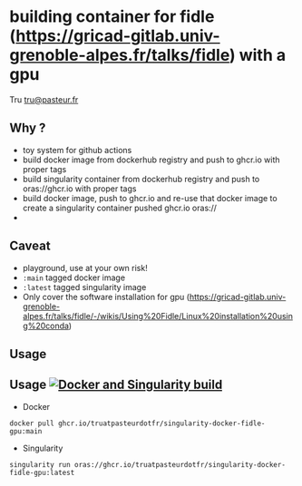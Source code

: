 # building container for fidle (https://gricad-gitlab.univ-grenoble-alpes.fr/talks/fidle) with a gpu

Tru <tru@pasteur.fr>

## Why ?
- toy system for github actions
- build docker image from dockerhub registry and push to ghcr.io with proper tags
- build singularity container from dockerhub registry and push to oras://ghcr.io with proper tags 
- build docker image, push to ghcr.io and re-use that docker image to create a singularity container pushed ghcr.io oras://
- 
## Caveat
- playground, use at your own risk!
- `:main` tagged docker image
- `:latest` tagged singularity image
- Only cover the software installation for gpu (https://gricad-gitlab.univ-grenoble-alpes.fr/talks/fidle/-/wikis/Using%20Fidle/Linux%20installation%20using%20conda)

## Usage
## Usage [![Docker and Singularity build](https://github.com/truatpasteurdotfr/singularity-docker-fidle-gpu/actions/workflows/docker-singularity-publish.yml/badge.svg)](https://github.com/truatpasteurdotfr/singularity-docker-fidle-gpu/actions/workflows/docker-singularity-publish.yml)
- Docker
```
docker pull ghcr.io/truatpasteurdotfr/singularity-docker-fidle-gpu:main
```

- Singularity 
```
singularity run oras://ghcr.io/truatpasteurdotfr/singularity-docker-fidle-gpu:latest
```
